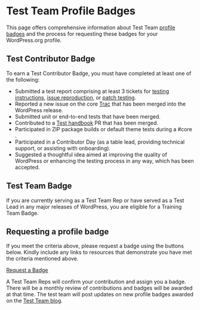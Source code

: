 # Test Team Profile Badges

This page offers comprehensive information about Test Team [profile badges](https://make.wordpress.org/meta/handbook/tutorials-guides/profile-badges/) and the process for requesting these badges for your WordPress.org profile.

## Test Contributor Badge

To earn a Test Contributor Badge, you must have completed at least one of the following:

- Submitted a test report comprising at least 3 tickets for [testing instructions](https://make.wordpress.org/test/handbook/test-reports/testing-instructions/), [issue reproduction](https://make.wordpress.org/test/handbook/test-reports/issue-reproduction/), or [patch testing](https://make.wordpress.org/test/handbook/test-reports/patch-testing/).
- Reported a new issue on the core [Trac](https://core.trac.wordpress.org/tickets/latest) that has been merged into the WordPress release.
- Submitted unit or end-to-end tests that have been merged.
- Contributed to a [Test handbook](https://github.com/wordpress/test-handbook)  PR that has been merged.
- Participated in ZIP package builds or default theme tests during a #core <release-party>.
- Participated in a Contributor Day (as a table lead, providing technical support, or assisting with onboarding).
- Suggested a thoughtful idea aimed at improving the quality of WordPress or enhancing the testing process in any way, which has been accepted.

  
## Test Team Badge 
 
If you are currently serving as a Test Team Rep or have served as a Test Lead in any major releases of WordPress, you are eligible for a Training Team Badge.

## Requesting a profile badge

If you meet the criteria above, please request a badge using the buttons below. Kindly include any links to resources that demonstrate you have met the criteria mentioned above.

[Request a Badge ](https://profiles.wordpress.org/associations/test-contributor/)                            

A Test Team Reps will confirm your contribution and assign you a badge. There will be a monthly review of contributions and badges will be awarded at that time. The test team will post updates on new profile badges awarded on the [Test Team blog](https://make.wordpress.org/test/). 